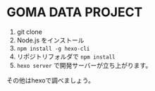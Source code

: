 # GOMA DATA PROJECT

1. git clone
2. Node.js をインストール
3. `npm install -g hexo-cli`
4. リポジトリフォルダで `npm install`
5. `hexo server` で開発サーバーが立ち上がります。

その他はhexoで調べましょう。